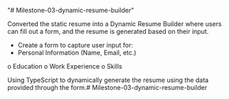 "# Milestone-03-dynamic-resume-builder" 


Converted the static resume into a Dynamic Resume Builder where users can fill out a form, and the 
resume is generated based on their input. 


- Create a form to capture user input for: 
- Personal Information (Name, Email, etc.) 

o Education 
o Work Experience 
o Skills 


Using TypeScript to dynamically generate the resume using the data provided through the 
form.#   M i l e s t o n e - 0 3 - d y n a m i c - r e s u m e - b u i l d e r  
 